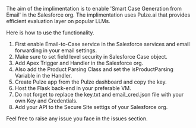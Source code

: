 The aim of the implimentation is to enable 'Smart Case Generation from Email' in the Salesforce org. The implimentation uses Pulze.ai that provides efficient evaluation layer on popular LLMs.

Here is how to use the functionality.

1) First enable Email-to-Case service in the Salesforce services and email forwarding in your email settings.
2) Make sure to set field level security in Salesforce Case object.
3) Add Apex Trigger and Handler in the Salesforce org.
4) Also add the Product Parsing Class and set the isProductParsing Variable in the Handler.
5) Create Pulze app from the Pulze dashboard and copy the key.
6) Host the Flask back-end in your preferable VM.
7) Do not forget to replace the key.txt and email_cred.json file with your own Key and Credentials.
8) Add your API to the Secure Site settigs of your Salesforce org.

Feel free to raise any issue you face in the issues section.
